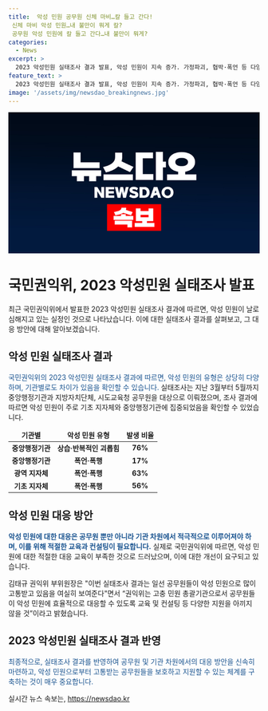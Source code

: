 ```yaml
---
title:  악성 민원 공무원 신체 마비…칼 들고 간다!
 신체 마비 악성 민원…내 불만이 뭐게 칼?
 공무원 악성 민원에 칼 들고 간다…내 불만이 뭐게?
categories:
  - News
excerpt: >
  2023 악성민원 실태조사 결과 발표, 악성 민원이 지속 증가. 가정파괴, 협박·폭언 등 다양한 유형. 공무원 고통 심각, 교육 부족. 국민권익위 효율적 대응 위해 다양한 지원 약속. 악성 민원에 적극 대응 -김태규 권익위 부위원장
feature_text: >
  2023 악성민원 실태조사 결과 발표, 악성 민원이 지속 증가. 가정파괴, 협박·폭언 등 다양한 유형. 공무원 고통 심각, 교육 부족. 국민권익위 효율적 대응 위해 다양한 지원 약속. 악성 민원에 적극 대응 -김태규 권익위 부위원장
image: '/assets/img/newsdao_breakingnews.jpg'
---
```


<p><img src="/assets/img/newsdao_breakingnews.jpg" alt="implanttips 속보" /></p>

<h1>국민권익위, 2023 악성민원 실태조사 발표</h1>

<p data-ke-size="size16">최근 국민권익위에서 발표한 2023 악성민원 실태조사 결과에 따르면, 악성 민원이 날로 심해지고 있는 실정인 것으로 나타났습니다. 이에 대한 실태조사 결과를 살펴보고, 그 대응 방안에 대해 알아보겠습니다.</p>

<h2>악성 민원 실태조사 결과</h2>

<p><span style="color: #1a5490;">국민권익위의 2023 악성민원 실태조사 결과에 따르면, 악성 민원의 유형은 상당히 다양하며, 기관별로도 차이가 있음을 확인할 수 있습니다.</span> 실태조사는 지난 3월부터 5월까지 중앙행정기관과 지방자치단체, 시도교육청 공무원을 대상으로 이뤄졌으며, 조사 결과에 따르면 악성 민원이 주로 기초 지자체와 중앙행정기관에 집중되었음을 확인할 수 있었습니다.</p>

<table>
    <thead>
        <tr>
            <td style="text-align: center; height: 17px;"><b>기관별</b></td>
            <td style="text-align: center; height: 17px;"><b>악성 민원 유형</b></td>
            <td style="text-align: center; height: 17px;"><b>발생 비율</b></td>
        </tr>
    </thead>
    <tbody>
        <tr>
            <td style="text-align: center; height: 17px;"><b>중앙행정기관</b></td>
            <td style="text-align: center; height: 17px;"><b>상습·반복적인 괴롭힘</b></td>
            <td style="text-align: center; height: 17px;"><b>76%</b></td>
        </tr>
        <tr>
            <td style="text-align: center; height: 17px;"><b>중앙행정기관</b></td>
            <td style="text-align: center; height: 17px;"><b>폭언·폭행</b></td>
            <td style="text-align: center; height: 17px;"><b>17%</b></td>
        </tr>
        <tr>
            <td style="text-align: center; height: 17px;"><b>광역 지자체</b></td>
            <td style="text-align: center; height: 17px;"><b>폭언·폭행</b></td>
            <td style="text-align: center; height: 17px;"><b>63%</b></td>
        </tr>
        <tr>
            <td style="text-align: center; height: 17px;"><b>기초 지자체</b></td>
            <td style="text-align: center; height: 17px;"><b>폭언·폭행</b></td>
            <td style="text-align: center; height: 17px;"><b>56%</b></td>
        </tr>
    </tbody>
</table>

<h2>악성 민원 대응 방안</h2>

<p><b><span style="color: #1a5490;">악성 민원에 대한 대응은 공무원 뿐만 아니라 기관 차원에서 적극적으로 이루어져야 하며, 이를 위해 적절한 교육과 컨설팅이 필요합니다.</span></b> 실제로 국민권익위에 따르면, 악성 민원에 대한 적절한 대응 교육이 부족한 것으로 드러났으며, 이에 대한 개선이 요구되고 있습니다.</p>

<p>김태규 권익위 부위원장은 "이번 실태조사 결과는 일선 공무원들이 악성 민원으로 많이 고통받고 있음을 여실히 보여준다"면서 “권익위는 고충 민원 총괄기관으로서 공무원들이 악성 민원에 효율적으로 대응할 수 있도록 교육 및 컨설팅 등 다양한 지원을 아끼지 않을 것”이라고 밝혔습니다.</p>

<h2>2023 악성민원 실태조사 결과 반영</h2>

<p><span style="color: #1a5490;">최종적으로, 실태조사 결과를 반영하여 공무원 및 기관 차원에서의 대응 방안을 신속히 마련하고, 악성 민원으로부터 고통받는 공무원들을 보호하고 지원할 수 있는 체계를 구축하는 것이 매우 중요합니다.</span></p>
실시간 뉴스 속보는, <a href="https://newsdao.kr" rel="dofollow">https://newsdao.kr</a>


